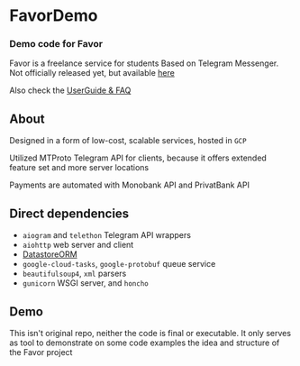 # FavorDemo
### Demo code for Favor

Favor is a freelance service for students Based on Telegram Messenger. Not officially released yet, but available [here](https://t.me/FavorlBot)

Also check the [UserGuide & FAQ](https://telegra.ph/Favor-10-02)


## About
Designed in a form of low-cost, scalable services, hosted in `GCP`

Utilized MTProto Telegram API for clients, because it offers extended feature set and more server locations

Payments are automated with Monobank API and PrivatBank API


## Direct dependencies
- `aiogram` and `telethon` Telegram API wrappers  
- `aiohttp` web server and client  
- [DatastoreORM](https://github.com/whyh/DatastoreODM)
- `google-cloud-tasks`, `google-protobuf` queue service  
- `beautifulsoup4`, `xml` parsers  
- `gunicorn` WSGI server, and `honcho`  


## Demo

This isn't original repo, neither the code is final or executable. It only serves as tool to demonstrate on some code examples the idea and structure of the Favor project
